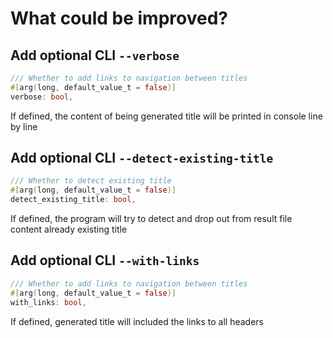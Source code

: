 # What could be improved?
## Add optional CLI `--verbose`
```rs
/// Whether to add links to navigation between titles
#[arg(long, default_value_t = false)]
verbose: bool,
```
If defined, the content of being generated title will be printed in console line by line

## Add optional CLI `--detect-existing-title`
```rs
/// Whether to detect existing title
#[arg(long, default_value_t = false)]
detect_existing_title: bool,
```
If defined, the program will try to detect and drop out from result file content already existing title

## Add optional CLI `--with-links`
```rs
/// Whether to add links to navigation between titles
#[arg(long, default_value_t = false)]
with_links: bool,
```
If defined, generated title will included the links to all headers